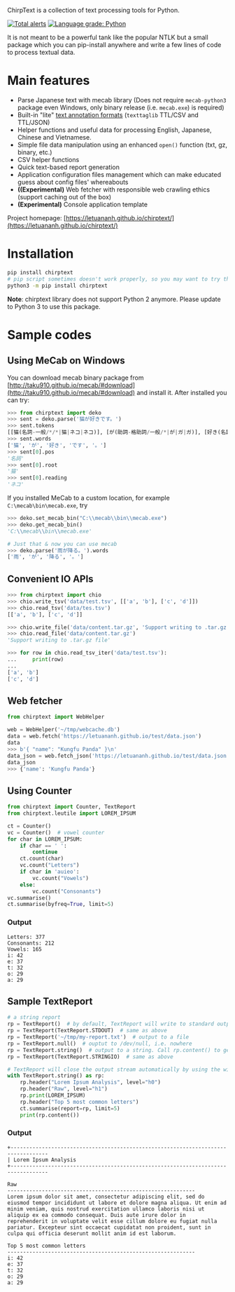 ChirpText is a collection of text processing tools for Python.

[![Total alerts](https://img.shields.io/lgtm/alerts/g/letuananh/chirptext.svg?logo=lgtm&logoWidth=18)](https://lgtm.com/projects/g/letuananh/chirptext/alerts/)
[![Language grade: Python](https://img.shields.io/lgtm/grade/python/g/letuananh/chirptext.svg?logo=lgtm&logoWidth=18)](https://lgtm.com/projects/g/letuananh/chirptext/context:python)

It is not meant to be a powerful tank like the popular NTLK but a small package which you can pip-install anywhere and write a few lines of code to process textual data.

# Main features

* Parse Japanese text with mecab library (Does not require `mecab-python3` package even Windows, only binary release (i.e. `mecab.exe`) is required)
* Built-in "lite" [text annotation formats](https://pypi.org/project/texttaglib/) (`texttaglib` TTL/CSV and TTL/JSON)
* Helper functions and useful data for processing English, Japanese, Chinese and Vietnamese.
* Simple file data manipulation using an enhanced `open()` function (txt, gz, binary, etc.)
* CSV helper functions
* Quick text-based report generation
* Application configuration files management which can make educated guess about config files' whereabouts
* **((Experimental)** Web fetcher with responsible web crawling ethics (support caching out of the box)
* **(Experimental)** Console application template

Project homepage: [https://letuananh.github.io/chirptext/](https://letuananh.github.io/chirptext/)

# Installation

```bash
pip install chirptext
# pip script sometimes doesn't work properly, so you may want to try this instead
python3 -m pip install chirptext
```
**Note**: chirptext library does not support Python 2 anymore. Please update to Python 3 to use this package.

# Sample codes

## Using MeCab on Windows
You can download mecab binary package from [http://taku910.github.io/mecab/#download](http://taku910.github.io/mecab/#download) and install it.
After installed you can try:
```python
>>> from chirptext import deko
>>> sent = deko.parse('猫が好きです。')
>>> sent.tokens
[[猫(名詞-一般/*/*|猫|ネコ|ネコ)], [が(助詞-格助詞/一般/*|が|ガ|ガ)], [好き(名詞-形容動詞語幹/*/*|好き|スキ|スキ)], [です(助動詞-*/*/*|です|デス|デス)], [。(記号-句点/*/*|。|。|。)], [EOS(-//|||)]]
>>> sent.words
['猫', 'が', '好き', 'です', '。']
>>> sent[0].pos
'名詞'
>>> sent[0].root
'猫'
>>> sent[0].reading
'ネコ'
```

If you installed MeCab to a custom location, for example `C:\mecab\bin\mecab.exe`, try
```python
>>> deko.set_mecab_bin("C:\\mecab\\bin\\mecab.exe")
>>> deko.get_mecab_bin()
'C:\\mecab\\bin\\mecab.exe'

# Just that & now you can use mecab
>>> deko.parse('雨が降る。').words
['雨', 'が', '降る', '。']
```

## Convenient IO APIs

```python
>>> from chirptext import chio
>>> chio.write_tsv('data/test.tsv', [['a', 'b'], ['c', 'd']])
>>> chio.read_tsv('data/tes.tsv')
[['a', 'b'], ['c', 'd']]

>>> chio.write_file('data/content.tar.gz', 'Support writing to .tar.gz file')
>>> chio.read_file('data/content.tar.gz')
'Support writing to .tar.gz file'

>>> for row in chio.read_tsv_iter('data/test.tsv'):
...     print(row)
... 
['a', 'b']
['c', 'd']
```

## Web fetcher

```python
from chirptext import WebHelper

web = WebHelper('~/tmp/webcache.db')
data = web.fetch('https://letuananh.github.io/test/data.json')
data
>>> b'{ "name": "Kungfu Panda" }\n'
data_json = web.fetch_json('https://letuananh.github.io/test/data.json')
data_json
>>> {'name': 'Kungfu Panda'}
```

## Using Counter

```python
from chirptext import Counter, TextReport
from chirptext.leutile import LOREM_IPSUM

ct = Counter()
vc = Counter()  # vowel counter
for char in LOREM_IPSUM:
    if char == ' ':
        continue
    ct.count(char)
    vc.count("Letters")
    if char in 'auieo':
        vc.count("Vowels")
    else:
        vc.count("Consonants")
vc.summarise()
ct.summarise(byfreq=True, limit=5)
```

### Output

```
Letters: 377 
Consonants: 212 
Vowels: 165 
i: 42 
e: 37 
t: 32 
o: 29 
a: 29 
```

## Sample TextReport

```python
# a string report
rp = TextReport()  # by default, TextReport will write to standard output, i.e. terminal
rp = TextReport(TextReport.STDOUT)  # same as above
rp = TextReport('~/tmp/my-report.txt')  # output to a file
rp = TextReport.null()  # ouptut to /dev/null, i.e. nowhere
rp = TextReport.string()  # output to a string. Call rp.content() to get the string
rp = TextReport(TextReport.STRINGIO)  # same as above

# TextReport will close the output stream automatically by using the with statement
with TextReport.string() as rp:
    rp.header("Lorem Ipsum Analysis", level="h0")
    rp.header("Raw", level="h1")
    rp.print(LOREM_IPSUM)
    rp.header("Top 5 most common letters")
    ct.summarise(report=rp, limit=5)
    print(rp.content())
```

### Output
```
+---------------------------------------------------------------------------------- 
| Lorem Ipsum Analysis 
+---------------------------------------------------------------------------------- 
 
Raw 
------------------------------------------------------------ 
Lorem ipsum dolor sit amet, consectetur adipiscing elit, sed do eiusmod tempor incididunt ut labore et dolore magna aliqua. Ut enim ad minim veniam, quis nostrud exercitation ullamco laboris nisi ut aliquip ex ea commodo consequat. Duis aute irure dolor in reprehenderit in voluptate velit esse cillum dolore eu fugiat nulla pariatur. Excepteur sint occaecat cupidatat non proident, sunt in culpa qui officia deserunt mollit anim id est laborum. 
 
Top 5 most common letters
------------------------------------------------------------ 
i: 42 
e: 37 
t: 32 
o: 29 
a: 29 
```
